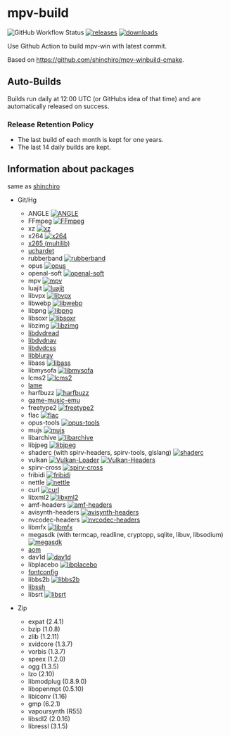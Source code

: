 # mpv-build

![GitHub Workflow Status](https://img.shields.io/github/workflow/status/zhongfly/mpv-build/MPV)
[![releases](https://img.shields.io/github/v/release/zhongfly/mpv-build)](https://github.com/zhongfly/mpv-build/releases/latest)
[![downloads](https://img.shields.io/github/downloads/zhongfly/mpv-build/total)](https://github.com/zhongfly/mpv-build/releases)

Use Github Action to build mpv-win with latest commit.

Based on <https://github.com/shinchiro/mpv-winbuild-cmake>.

## Auto-Builds

Builds run daily at 12:00 UTC (or GitHubs idea of that time) and are automatically released on success.

### Release Retention Policy

-   The last build of each month is kept for one years.
-   The last 14 daily builds are kept.

## Information about packages

same as [shinchiro](https://github.com/shinchiro/mpv-winbuild-cmake/blob/master/README.md#information-about-packages)

-   Git/Hg
    -   ANGLE [![ANGLE](https://flat.badgen.net/gitlab/last-commit/shinchiro/angle?scale=0.8&cache=1800)](https://gitlab.com/shinchiro/angle)
    -   FFmpeg [![FFmpeg](https://flat.badgen.net/github/last-commit/FFmpeg/FFmpeg?scale=0.8&cache=1800)](https://github.com/FFmpeg/FFmpeg)
    -   xz [![xz](https://flat.badgen.net/gitlab/last-commit/shinchiro/xz?scale=0.8&cache=1800)](https://gitlab.com/shinchiro/xz)
    -   x264 [![x264](https://flat.badgen.net/github/last-commit/mirror/x264?scale=0.8&cache=1800)](https://code.videolan.org/videolan/x264)
    -   [x265 (multilib)](https://bitbucket.org/multicoreware/x265_git)
    -   [uchardet](https://gitlab.freedesktop.org/uchardet/uchardet)
    -   rubberband [![rubberband](https://flat.badgen.net/github/last-commit/lachs0r/rubberband?scale=0.8&cache=1800)](https://github.com/lachs0r/rubberband)
    -   opus [![opus](https://flat.badgen.net/github/last-commit/xiph/opus?scale=0.8&cache=1800)](https://github.com/xiph/opus)
    -   openal-soft [![openal-soft](https://flat.badgen.net/github/last-commit/kcat/openal-soft?scale=0.8&cache=1800)](https://github.com/kcat/openal-soft)
    -   mpv [![mpv](https://flat.badgen.net/github/last-commit/mpv-player/mpv?scale=0.8&cache=1800)](https://github.com/mpv-player/mpv)
    -   luajit [![luajit](https://flat.badgen.net/github/last-commit/LuaJIT/LuaJIT?scale=0.8&cache=1800)](https://github.com/LuaJIT/LuaJIT)
    -   libvpx [![libvpx](https://flat.badgen.net/github/last-commit/webmproject/libvpx?scale=0.8&cache=1800)](https://chromium.googlesource.com/webm/libvpx)
    -   libwebp [![libwebp](https://flat.badgen.net/github/last-commit/webmproject/libwebp?scale=0.8&cache=1800)](https://chromium.googlesource.com/webm/libwebp)
    -   libpng [![libpng](https://flat.badgen.net/github/last-commit/glennrp/libpng?scale=0.8&cache=1800)](https://github.com/glennrp/libpng)
    -   libsoxr [![libsoxr](https://flat.badgen.net/gitlab/last-commit/shinchiro/soxr?scale=0.8&cache=1800)](https://gitlab.com/shinchiro/soxr)
    -   libzimg [![libzimg](https://flat.badgen.net/github/last-commit/sekrit-twc/zimg?scale=0.8&cache=1800)](https://github.com/sekrit-twc/zimg)
    -   [libdvdread](https://code.videolan.org/videolan/libdvdread)
    -   [libdvdnav](https://code.videolan.org/videolan/libdvdnav)
    -   [libdvdcss](https://code.videolan.org/videolan/libdvdcss)
    -   [libbluray](https://code.videolan.org/videolan/libbluray)
    -   libass [![libass](https://flat.badgen.net/github/last-commit/libass/libass?scale=0.8&cache=1800)](https://github.com/libass/libass)
    -   libmysofa [![libmysofa](https://flat.badgen.net/github/last-commit/hoene/libmysofa?scale=0.8&cache=1800)](https://github.com/hoene/libmysofa)
    -   lcms2 [![lcms2](https://flat.badgen.net/github/last-commit/mm2/Little-CMS?scale=0.8&cache=1800)](https://github.com/mm2/Little-CMS)
    -   [lame](https://salsa.debian.org/multimedia-team/lame)
    -   harfbuzz [![harfbuzz](https://flat.badgen.net/github/last-commit/harfbuzz/harfbuzz/main?scale=0.8&cache=1800)](https://github.com/harfbuzz/harfbuzz)
    -   [game-music-emu](https://bitbucket.org/mpyne/game-music-emu)
    -   freetype2 [![freetype2](https://flat.badgen.net/gitlab/last-commit/shinchiro/freetype2?scale=0.8&cache=1800)](https://gitlab.com/shinchiro/freetype2)
    -   flac [![flac](https://flat.badgen.net/github/last-commit/xiph/flac?scale=0.8&cache=1800)](https://github.com/xiph/flac)
    -   opus-tools [![opus-tools](https://flat.badgen.net/github/last-commit/xiph/opus-tools?scale=0.8&cache=1800)](https://github.com/xiph/opus-tools)
    -   mujs [![mujs](https://flat.badgen.net/github/last-commit/ccxvii/mujs?scale=0.8&cache=1800)](https://github.com/ccxvii/mujs)
    -   libarchive [![libarchive](https://flat.badgen.net/github/last-commit/libarchive/libarchive?scale=0.8&cache=1800)](https://github.com/libarchive/libarchive)
    -   libjpeg [![libjpeg](https://flat.badgen.net/github/last-commit/libjpeg-turbo/libjpeg-turbo/main?scale=0.8&cache=1800)](https://github.com/libjpeg-turbo/libjpeg-turbo)
    -   shaderc (with spirv-headers, spirv-tools, glslang) [![shaderc](https://flat.badgen.net/github/last-commit/google/shaderc/main?scale=0.8&cache=1800)](https://github.com/google/shaderc)
    -   vulkan [![Vulkan-Loader](https://flat.badgen.net/github/last-commit/KhronosGroup/Vulkan-Loader?scale=0.8&cache=1800)](https://github.com/KhronosGroup/Vulkan-Loader) [![Vulkan-Headers](https://flat.badgen.net/github/last-commit/KhronosGroup/Vulkan-Headers/main?scale=0.8&cache=1800)](https://github.com/KhronosGroup/Vulkan-Headers)
    -   spirv-cross [![spirv-cross](https://flat.badgen.net/github/last-commit/KhronosGroup/SPIRV-Cross?scale=0.8&cache=1800)](https://github.com/KhronosGroup/SPIRV-Cross)
    -   fribidi [![fribidi](https://flat.badgen.net/github/last-commit/fribidi/fribidi?scale=0.8&cache=1800)](https://github.com/fribidi/fribidi)
    -   nettle [![nettle](https://flat.badgen.net/gitlab/last-commit/shinchiro/nettle?scale=0.8&cache=1800)](https://gitlab.com/shinchiro/nettle)
    -   curl [![curl](https://flat.badgen.net/github/last-commit/curl/curl?scale=0.8&cache=1800)](https://github.com/curl/curl)
    -   libxml2 [![libxml2](https://flat.badgen.net/github/last-commit/GNOME/libxml2?scale=0.8&cache=1800)](https://gitlab.gnome.org/GNOME/libxml2)
    -   amf-headers [![amf-headers](https://flat.badgen.net/github/last-commit/GPUOpen-LibrariesAndSDKs/AMF?scale=0.8&cache=1800)](https://github.com/GPUOpen-LibrariesAndSDKs/AMF/tree/master/amf/public/include)
    -   avisynth-headers [![avisynth-headers](https://flat.badgen.net/github/last-commit/AviSynth/AviSynthPlus?scale=0.8&cache=1800)](https://github.com/AviSynth/AviSynthPlus)
    -   nvcodec-headers [![nvcodec-headers](https://flat.badgen.net/github/last-commit/FFmpeg/nv-codec-headers?scale=0.8&cache=1800)](https://git.videolan.org/?p=ffmpeg/nv-codec-headers.git)
    -   libmfx [![libmfx](https://flat.badgen.net/github/last-commit/lu-zero/mfx_dispatch?scale=0.8&cache=1800)](https://github.com/lu-zero/mfx_dispatch)
    -   megasdk (with termcap, readline, cryptopp, sqlite, libuv, libsodium) [![megasdk](https://flat.badgen.net/github/last-commit/meganz/sdk?scale=0.8&cache=1800)](https://github.com/meganz/sdk)
    -   [aom](https://aomedia.googlesource.com/aom/)
    -   dav1d [![dav1d](https://flat.badgen.net/github/last-commit/videolan/dav1d?scale=0.8&cache=1800)](https://code.videolan.org/videolan/dav1d/)
    -   libplacebo [![libplacebo](https://flat.badgen.net/github/last-commit/haasn/libplacebo?scale=0.8&cache=1800)](https://github.com/haasn/libplacebo)
    -   [fontconfig](https://gitlab.freedesktop.org/fontconfig/fontconfig)
    -   libbs2b [![libbs2b](https://flat.badgen.net/github/last-commit/alexmarsev/libbs2b?scale=0.8&cache=1800)](https://github.com/alexmarsev/libbs2b)
    -   [libssh](https://git.libssh.org/projects/libssh.git)
    -   libsrt [![libsrt](https://flat.badgen.net/github/last-commit/Haivision/srt?scale=0.8&cache=1800)](https://github.com/Haivision/srt)

-   Zip
    -   expat (2.4.1)
    -   bzip (1.0.8)
    -   zlib (1.2.11)
    -   xvidcore (1.3.7)
    -   vorbis (1.3.7)
    -   speex (1.2.0)
    -   ogg (1.3.5)
    -   lzo (2.10)
    -   libmodplug (0.8.9.0)
    -   libopenmpt (0.5.10)
    -   libiconv (1.16)
    -   gmp (6.2.1)
    -   vapoursynth (R55)
    -   libsdl2 (2.0.16)
    -   libressl (3.1.5)
